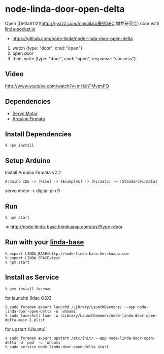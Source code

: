 node-linda-door-open-delta
==========================
Open [DeltaS112](http://gyazz.com/masuilab/慶應SFC 増井研究会) door with [linda-socket.io](https://github.com/node-linda/linda-socket.io)

- https://github.com/node-linda/node-linda-door-open-delta


1. watch {type: "door", cmd: "open"}
2. open door
3. then, write {type: "door", cmd: "open", response: "success"}


Video
-----
http://www.youtube.com/watch?v=mHJhTMvtmPQ

Dependencies
------------
- [Servo Motor](http://akizukidenshi.com/catalog/g/gM-01794/)
- [Arduino Firmata](https://github.com/shokai/arduino_firmata)


## Install Dependencies

    % npm install


## Setup Arduino

Install Arduino Firmata v2.2

    Arduino IDE -> [File] -> [Examples] -> [Firmata] -> [StandardFirmata]

servo motor -> digital pin 9


## Run

    % npm start

=> http://node-linda-base.herokuapp.com/test?type=door


## Run with your [linda-base](https://github.com/node-linda/node-linda-base)

    % export LINDA_BASE=http://node-linda-base.herokuapp.com
    % export LINDA_SPACE=test
    % npm start


## Install as Service

    % gem install foreman

for launchd (Mac OSX)

    % sudo foreman export launchd /Library/LaunchDaemons/ --app node-linda-door-open-delta -u `whoami`
    % sudo launchctl load -w /Library/LaunchDaemons/node-linda-door-open-delta-main-1.plist


for upstart (Ubuntu)

    % sudo foreman export upstart /etc/init/ --app node-linda-door-open-delta -d `pwd` -u `whoami`
    % sudo service node-linda-door-open-delta start
